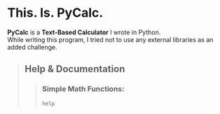 # This. Is. PyCalc.

**PyCalc** is a **Text-Based Calculator** I wrote in Python.  
While writing this program, I tried not to use any external libraries as an added challenge.  

> ## Help & Documentation
> > ### Simple Math Functions:
> > `help`

